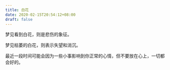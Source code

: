 ```yaml
---
title: 白花
date: 2020-02-15T20:54:12+08:00
draft: false
---
```


梦见看到白花，则是悲伤的象征。

梦见枯萎的白花，则表示失望和消沉。

最近一段时间可能会因为一些小事影响到你正常的心情，但不要放在心上，一切都会好的。

